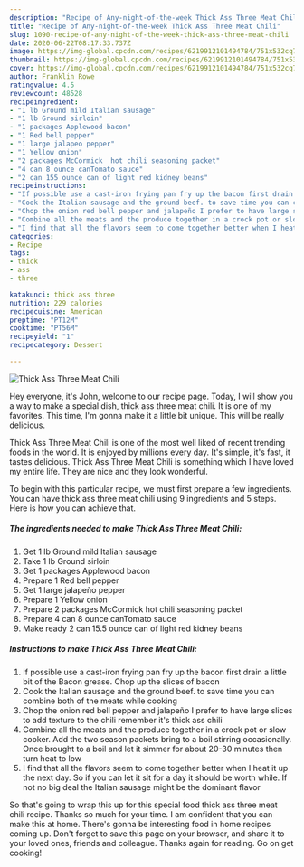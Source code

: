 ```yaml
---
description: "Recipe of Any-night-of-the-week Thick Ass Three Meat Chili"
title: "Recipe of Any-night-of-the-week Thick Ass Three Meat Chili"
slug: 1090-recipe-of-any-night-of-the-week-thick-ass-three-meat-chili
date: 2020-06-22T08:17:33.737Z
image: https://img-global.cpcdn.com/recipes/6219912101494784/751x532cq70/thick-ass-three-meat-chili-recipe-main-photo.jpg
thumbnail: https://img-global.cpcdn.com/recipes/6219912101494784/751x532cq70/thick-ass-three-meat-chili-recipe-main-photo.jpg
cover: https://img-global.cpcdn.com/recipes/6219912101494784/751x532cq70/thick-ass-three-meat-chili-recipe-main-photo.jpg
author: Franklin Rowe
ratingvalue: 4.5
reviewcount: 48528
recipeingredient:
- "1 lb Ground mild Italian sausage"
- "1 lb Ground sirloin"
- "1 packages Applewood bacon"
- "1 Red bell pepper"
- "1 large jalapeo pepper"
- "1 Yellow onion"
- "2 packages McCormick  hot chili seasoning packet"
- "4 can 8 ounce canTomato sauce"
- "2 can 155 ounce can of light red kidney beans"
recipeinstructions:
- "If possible use a cast-iron frying pan fry up the bacon first drain a little bit of the Bacon grease. Chop up the slices of bacon"
- "Cook the Italian sausage and the ground beef. to save time you can combine both of the meats while cooking"
- "Chop the onion red bell pepper and jalapeño I prefer to have large slices to add texture to the chili remember it&#39;s thick ass chili"
- "Combine all the meats and the produce together in a crock pot or slow cooker. Add the two season packets bring to a boil stirring occasionally. Once brought to a boil and let it simmer for about 20-30 minutes then turn heat to low"
- "I find that all the flavors seem to come together better when I heat it up the next day. So if you can let it sit for a day it should be worth while. If not no big deal the Italian sausage might be the dominant flavor"
categories:
- Recipe
tags:
- thick
- ass
- three

katakunci: thick ass three 
nutrition: 229 calories
recipecuisine: American
preptime: "PT12M"
cooktime: "PT56M"
recipeyield: "1"
recipecategory: Dessert

---
```



![Thick Ass Three Meat Chili](https://img-global.cpcdn.com/recipes/6219912101494784/751x532cq70/thick-ass-three-meat-chili-recipe-main-photo.jpg)

Hey everyone, it's John, welcome to our recipe page. Today, I will show you a way to make a special dish, thick ass three meat chili. It is one of my favorites. This time, I'm gonna make it a little bit unique. This will be really delicious.



Thick Ass Three Meat Chili is one of the most well liked of recent trending foods in the world. It is enjoyed by millions every day. It's simple, it's fast, it tastes delicious. Thick Ass Three Meat Chili is something which I have loved my entire life. They are nice and they look wonderful.


To begin with this particular recipe, we must first prepare a few ingredients. You can have thick ass three meat chili using 9 ingredients and 5 steps. Here is how you can achieve that.

<!--inarticleads1-->

##### The ingredients needed to make Thick Ass Three Meat Chili:

1. Get 1 lb Ground mild Italian sausage
1. Take 1 lb Ground sirloin
1. Get 1 packages Applewood bacon
1. Prepare 1 Red bell pepper
1. Get 1 large jalapeño pepper
1. Prepare 1 Yellow onion
1. Prepare 2 packages McCormick  hot chili seasoning packet
1. Prepare 4 can 8 ounce canTomato sauce
1. Make ready 2 can 15.5 ounce can of light red kidney beans




<!--inarticleads2-->

##### Instructions to make Thick Ass Three Meat Chili:

1. If possible use a cast-iron frying pan fry up the bacon first drain a little bit of the Bacon grease. Chop up the slices of bacon
1. Cook the Italian sausage and the ground beef. to save time you can combine both of the meats while cooking
1. Chop the onion red bell pepper and jalapeño I prefer to have large slices to add texture to the chili remember it&#39;s thick ass chili
1. Combine all the meats and the produce together in a crock pot or slow cooker. Add the two season packets bring to a boil stirring occasionally. Once brought to a boil and let it simmer for about 20-30 minutes then turn heat to low
1. I find that all the flavors seem to come together better when I heat it up the next day. So if you can let it sit for a day it should be worth while. If not no big deal the Italian sausage might be the dominant flavor




So that's going to wrap this up for this special food thick ass three meat chili recipe. Thanks so much for your time. I am confident that you can make this at home. There's gonna be interesting food in home recipes coming up. Don't forget to save this page on your browser, and share it to your loved ones, friends and colleague. Thanks again for reading. Go on get cooking!
